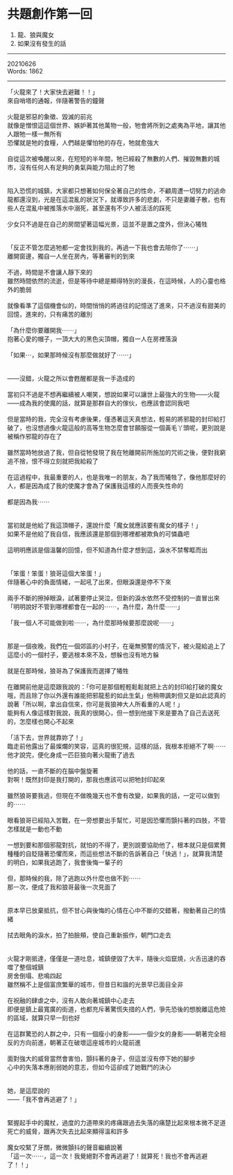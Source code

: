 # 共題創作第一回
1. 龍、狼與魔女
2. 如果沒有發生的話

___
20210626<br>
Words: 1862

---
「火龍來了！大家快去避難！！」<br>
來自哨塔的通報，伴隨著警告的鐘聲<br>
<br>
火龍是邪惡的象徵、毀滅的前兆<br>
就像是憎恨這這個世界、嫉妒著其他萬物一般，牠會將所到之處夷為平地，讓其他人跟牠一樣一無所有<br>
恐懼就是牠的食糧，人們越是懼怕牠的存在，牠就愈強大<br>
<br>
自從這次被喚醒以來，在短短的半年間，牠已經殺了無數的人們、摧毀無數的城市，沒有任何人有足夠的勇氣與能力阻止的了牠<br>
<br>
<br>
陷入恐慌的城鎮，大家都只想著如何保全著自己的性命，不顧周遭一切努力的逃命<br>
龍都還沒到，光是在這混亂的狀況下，就導致許多的悲劇，不只是妻離子散，也有些人在混亂中被推落水中溺死，甚至還有不少人被活活的踩死<br>
<br>
少女只不過是在自己的房間望著這幅光景，這並不是置之度外，但決心犧牲<br>
<br>
<br>
「反正不管怎麼逃牠都一定會找到我的，再過一下我也會去陪你了⋯⋯」<br>
離開窗邊，獨自一人坐在房內，等著審判的到來<br>
<br>
不過，時間是不會讓人靜下來的<br>
雖然時間依然的流逝，但是等待中總是顯得特別的漫長，在這時候，人的心靈也格外的脆弱<br>
<br>
就像看準了這個機會似的，時間悄悄的將過往的記憶送了進來，只不過沒有甜美的回憶，進來的，只有痛苦的離別<br>
<br>
「為什麼你要離開我⋯⋯」<br>
抱著心愛的帽子，一頂大大的黑色尖頂帽，獨自一人在房裡落淚<br>
<br>
「如果⋯，如果那時候沒有那麼做就好了⋯⋯」<br>
<br>
<br>
——沒錯，火龍之所以會甦醒都是我一手造成的<br>
<br>
當初只不過是不想再繼續被人嘲笑，想說如果可以讓世上最強大的生物——火龍——成為我的使魔的話，就算是那群自大的傢伙，也應該會認同我吧<br>
<br>
但是當時的我，完全沒有考慮後果，僅憑著這天真想法，輕易的將邪龍的封印給打破了，也沒想過像火龍這般的高等生物怎麼會甘願服從一個黃毛丫頭呢，更別說是被稱作邪龍的存在了<br>
<br>
雖然當時牠放過了我，但自從牠發現了我在牠離開前所施加的咒術之後，便對我窮追不捨，恨不得立刻就把我給殺了<br>
<br>
在這過程中，我最重要的人，也是我唯一的朋友，為了我而犧牲了，像他那麼好的人，都是因為成了我的使魔才會為了保護我這樣的人而喪失性命的<br>
<br>
都是因為我⋯⋯<br>
<br>
<br>
當初就是他給了我這頂帽子，還說什麼「魔女就應該要有魔女的樣子！」<br>
如果不是他給了我自信，我應該還是那個到哪裡都被欺負的可憐蟲吧<br>
<br>
這明明應該是個溫馨的回憶，但不知道為什麼才想到這，淚水不禁奪眶而出<br>
<br>
<br>
「笨蛋！笨蛋！狼哥這個大笨蛋！」<br>
伴隨著心中的負面情緒，一起吼了出來，但眼淚還是停不下來<br>
<br>
兩手不斷的擦掉眼淚，試著要停止哭泣，但新的淚水依然不受控制的一直冒出來<br>
「明明說好不管到哪裡都會在一起的⋯⋯，為什麼，為什麼⋯⋯」<br>
<br>
「我一個人不可能做到啦⋯⋯，為什麼那時候要那麼說呢⋯⋯」<br>
<br>
<br>
那是一個夜晚，我們在一個郊區的小村子，在毫無預警的情況下，被火龍給追上了<br>
這麼小的一個村子，要逃根本來不及，想躲也沒有地方躲<br>
<br>
就是在那時候，狼哥為了保護我而選擇了犧牲<br>
<br>
在離開前他是這麼跟我說的：「你可是那個輕輕鬆鬆就把上古的封印給打破的魔女哦，而且除了你以外還有誰能把邪龍惹的如此生氣」他稍帶諷刺但又是如此認真的說著「所以啊，拿出自信來，你可是我狼神大人所看重的人呢！」<br>
能夠有人像這樣對我說，我真的很開心，但一想到他接下來是要為了自己去送死的，怎麼樣也開心不起來<br>
<br>
「活下去，世界就靠妳了！」<br>
臨走前他露出了最燦爛的笑容，這真的很犯規，這樣的話，我根本拒絕不了啊⋯⋯<br>
他才說完，便化身成一匹巨狼向著火龍衝了過去<br>
<br>
他的話，一直不斷的在腦中盤旋著<br>
對啊！既然封印是我打開的，那我也應該可以把牠封印起來<br>
<br>
雖然狼哥要我逃，但現在不做晚幾天也不會有改變，如果我的話，一定可以做到的⋯⋯<br>
<br>
眼看狼哥已經陷入苦戰，在一旁想要出手幫忙，可是因恐懼而顫抖著的四肢，不管怎樣就是一動也不動<br>
<br>
一想到要和那個邪龍對抗，就怕的不得了，更別說要協助他了，根本就只是個累贅<br>
種種的自貶隨著恐懼而來，而這些想法不斷的告訴著自己「快逃！」，就算我清楚的明白，如果我逃跑了，我會後悔一輩子的<br>
<br>
但，那時候的我，除了逃跑以外什麼也做不到⋯⋯<br>
那一次，便成了我和狼哥最後一次見面了<br>
<br>
<br>
原本早已放棄抵抗，但不甘心與後悔的心情在心中不斷的交錯著，撥動著自己的情緒<br>
<br>
拭去眼角的淚水，拍了拍臉頰，使自己重新振作，朝門口走去<br>
<br>
<br>
火龍才剛抵達，僅僅是一道吐息，城鎮便毀了大半，隨後火焰竄燒，火舌迅速的吞噬了整個城鎮<br>
房舍倒塌、悲鳴四起<br>
雖然稱不上是個富庶繁華的城市，但昔日和諧的光景早已面目全非<br>
<br>
在祝融的肆虐之中，沒有人敢向著城鎮中心走去<br>
即便是鎮上最寬廣的街道，也都充斥著驚慌失措的人們，爭先恐後的想脫離這危險的區域，就算只早一刻也好<br>
<br>
在這群驚恐的人群之中，只有一個瘦小的身影——一個少女的身影——朝著完全相反的方向前進，朝著正在破壞這座城市的火龍前進<br>
<br>
面對強大的威脅當然會害怕，顫抖著的身子，但這並沒有停下她的腳步<br>
心中的失落本應削弱她的意志，但如今這卻成了她戰鬥的決心<br>
<br>
<br>
她，是這麼說的<br>
——「我不會再逃避了！」<br>
<br>
<br>
緊握起手中的魔杖，過度的力道帶來的疼痛跟過去失落的痛楚比起來根本微不足道<br>
死亡的威脅，跟再次失去比起來顯得溫和許多<br>
<br>
魔女咬緊了牙關，微微顫抖的聲音繼續說著<br>
「這一次⋯⋯，這一次！我覺絕對不會再逃避了！就算死！我也不會再逃避了！！」<br>
